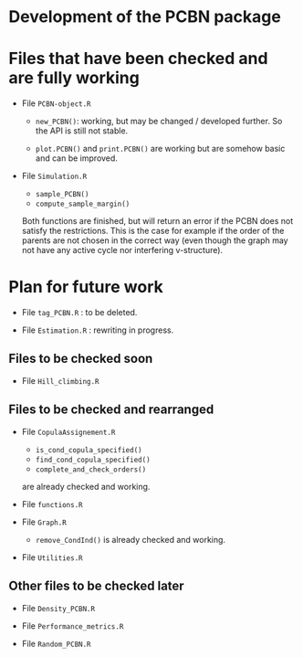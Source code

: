 Development of the PCBN package
================

# Files that have been checked and are fully working

- File `PCBN-object.R`

  - `new_PCBN()`: working, but may be changed / developed further. So
    the API is still not stable.

  - `plot.PCBN()` and `print.PCBN()` are working but are somehow basic
    and can be improved.

- File `Simulation.R`

  - `sample_PCBN()`
  - `compute_sample_margin()`

  Both functions are finished, but will return an error if the PCBN does
  not satisfy the restrictions. This is the case for example if the
  order of the parents are not chosen in the correct way (even though
  the graph may not have any active cycle nor interfering v-structure).

# Plan for future work

- File `tag_PCBN.R` : to be deleted.

- File `Estimation.R` : rewriting in progress.

## Files to be checked soon

- File `Hill_climbing.R`

## Files to be checked and rearranged

- File `CopulaAssignement.R`

  - `is_cond_copula_specified()`
  - `find_cond_copula_specified()`
  - `complete_and_check_orders()`

  are already checked and working.

- File `functions.R`

- File `Graph.R`

  - `remove_CondInd()` is already checked and working.

- File `Utilities.R`

## Other files to be checked later

- File `Density_PCBN.R`

- File `Performance_metrics.R`

- File `Random_PCBN.R`
